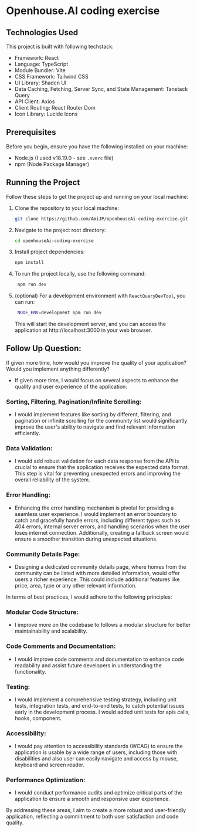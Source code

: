 # Openhouse.AI coding exercise

## Technologies Used

This project is built with following techstack:

- Framework: React
- Language: TypeScript
- Module Bundler: Vite
- CSS Framework: Tailwind CSS
- UI Library: Shadcn UI
- Data Caching, Fetching, Server Sync, and State Management: Tanstack Query
- API Client: Axios
- Client Routing: React Router Dom
- Icon Library: Lucide Icons

## Prerequisites

Before you begin, ensure you have the following installed on your machine:

- Node.js (I used v18.19.0 - see `.nvmrc` file)
- npm (Node Package Manager)

## Running the Project

Follow these steps to get the project up and running on your local machine:

1. Clone the repository to your local machine:

   ```bash
   git clone https://github.com/AmiJP/openhouseAi-coding-exercise.git
   ```

2. Navigate to the project root directory:

   ```bash
   cd openhouseAi-coding-exercise
   ```

3. Install project dependencies:

   ```bash
   npm install
   ```

4. To run the project locally, use the following command:

   ```bash
    npm run dev
   ```

5. (optional) For a development environment with `ReactQueryDevTool`, you can run:

   ```bash
    NODE_ENV=development npm run dev
   ```

   This will start the development server, and you can access the application at http://localhost:3000 in your web browser.

## Follow Up Question:

If given more time, how would you improve the quality of your application? Would you
implement anything differently?

- If given more time, I would focus on several aspects to enhance the quality and user experience of the application:

### Sorting, Filtering, Pagination/Infinite Scrolling:

- I would implement features like sorting by different, filtering, and pagination or infinite scrolling for the community list would significantly improve the user's ability to navigate and find relevant information efficiently.

### Data Validation:

- I would add robust validation for each data response from the API is crucial to ensure that the application receives the expected data format. This step is vital for preventing unexpected errors and improving the overall reliability of the system.

### Error Handling:

- Enhancing the error handling mechanism is pivotal for providing a seamless user experience. I would implement an error boundary to catch and gracefully handle errors, including different types such as 404 errors, internal server errors, and handling scenarios when the user loses internet connection. Additionally, creating a fallback screen would ensure a smoother transition during unexpected situations.

### Community Details Page:

- Designing a dedicated community details page, where homes from the community can be listed with more detailed information, would offer users a richer experience. This could include additional features like price, area, type or any other relevant information.

In terms of best practices, I would adhere to the following principles:

### Modular Code Structure:

- I improve more on the codebase to follows a modular structure for better maintainability and scalability.

### Code Comments and Documentation:

- I would improve code comments and documentation to enhance code readability and assist future developers in understanding the functionality.

### Testing:

- I would implement a comprehensive testing strategy, including unit tests, integration tests, and end-to-end tests, to catch potential issues early in the development process. I would added unit tests for apis calls, hooks, component.

### Accessibility:

- I would pay attention to accessibility standards (WCAG) to ensure the application is usable by a wide range of users, including those with disabilities and also user can easily navigate and access by mouse, keyboard and screen reader.

### Performance Optimization:

- I would conduct performance audits and optimize critical parts of the application to ensure a smooth and responsive user experience.

By addressing these areas, I aim to create a more robust and user-friendly application, reflecting a commitment to both user satisfaction and code quality.
